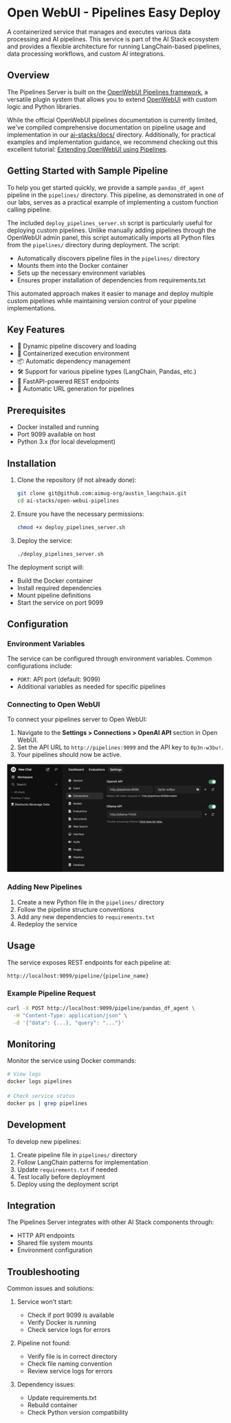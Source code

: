# Open WebUI - Pipelines Easy Deploy

A containerized service that manages and executes various data processing and AI pipelines. This service is part of the AI Stack ecosystem and provides a flexible architecture for running LangChain-based pipelines, data processing workflows, and custom AI integrations.

## Overview

The Pipelines Server is built on the [OpenWebUI Pipelines framework](https://github.com/open-webui/pipelines), a versatile plugin system that allows you to extend [OpenWebUI](https://github.com/open-webui/open-webui) with custom logic and Python libraries.

While the official OpenWebUI pipelines documentation is currently limited, we've compiled comprehensive documentation on pipeline usage and implementation in our [ai-stacks/docs/](../docs/) directory. Additionally, for practical examples and implementation guidance, we recommend checking out this excellent tutorial: [Extending OpenWebUI using Pipelines](https://zohaib.me/extending-openwebui-using-pipelines/).

## Getting Started with Sample Pipeline

To help you get started quickly, we provide a sample `pandas_df_agent` pipeline in the `pipelines/` directory. This pipeline, as demonstrated in one of our labs, serves as a practical example of implementing a custom function calling pipeline.

The included `deploy_pipelines_server.sh` script is particularly useful for deploying custom pipelines. Unlike manually adding pipelines through the OpenWebUI admin panel, this script automatically imports all Python files from the `pipelines/` directory during deployment. The script:
- Automatically discovers pipeline files in the `pipelines/` directory
- Mounts them into the Docker container
- Sets up the necessary environment variables
- Ensures proper installation of dependencies from requirements.txt

This automated approach makes it easier to manage and deploy multiple custom pipelines while maintaining version control of your pipeline implementations.

## Key Features

- 🔄 Dynamic pipeline discovery and loading
- 🐳 Containerized execution environment
- 📦 Automatic dependency management
- 🛠️ Support for various pipeline types (LangChain, Pandas, etc.)
- 🚀 FastAPI-powered REST endpoints
- 🔄 Automatic URL generation for pipelines

## Prerequisites

- Docker installed and running
- Port 9099 available on host
- Python 3.x (for local development)

## Installation

1. Clone the repository (if not already done):
   ```bash
   git clone git@github.com:aimug-org/austin_langchain.git
   cd ai-stacks/open-webui-pipelines
   ```

2. Ensure you have the necessary permissions:
   ```bash
   chmod +x deploy_pipelines_server.sh
   ```

3. Deploy the service:
   ```bash
   ./deploy_pipelines_server.sh
   ```

The deployment script will:
- Build the Docker container
- Install required dependencies
- Mount pipeline definitions
- Start the service on port 9099

## Configuration

### Environment Variables

The service can be configured through environment variables. Common configurations include:
- `PORT`: API port (default: 9099)
- Additional variables as needed for specific pipelines

### Connecting to Open WebUI

To connect your pipelines server to Open WebUI:

1. Navigate to the **Settings > Connections > OpenAI API** section in Open WebUI.
2. Set the API URL to `http://pipelines:9099` and the API key to `0p3n-w3bu!`.
3. Your pipelines should now be active.

![Open WebUI Configuration](../assets/open-webui_configuration.png)

### Adding New Pipelines

1. Create a new Python file in the `pipelines/` directory
2. Follow the pipeline structure conventions
3. Add any new dependencies to `requirements.txt`
4. Redeploy the service

## Usage

The service exposes REST endpoints for each pipeline at:
```
http://localhost:9099/pipeline/{pipeline_name}
```

### Example Pipeline Request

```bash
curl -X POST http://localhost:9099/pipeline/pandas_df_agent \
  -H "Content-Type: application/json" \
  -d '{"data": {...}, "query": "..."}'
```

## Monitoring

Monitor the service using Docker commands:
```bash
# View logs
docker logs pipelines

# Check service status
docker ps | grep pipelines
```

## Development

To develop new pipelines:

1. Create pipeline file in `pipelines/` directory
2. Follow LangChain patterns for implementation
3. Update `requirements.txt` if needed
4. Test locally before deployment
5. Deploy using the deployment script

## Integration

The Pipelines Server integrates with other AI Stack components through:
- HTTP API endpoints
- Shared file system mounts
- Environment configuration

## Troubleshooting

Common issues and solutions:

1. Service won't start:
   - Check if port 9099 is available
   - Verify Docker is running
   - Check service logs for errors

2. Pipeline not found:
   - Verify file is in correct directory
   - Check file naming convention
   - Review service logs for errors

3. Dependency issues:
   - Update requirements.txt
   - Rebuild container
   - Check Python version compatibility
